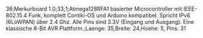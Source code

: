 36;Merkurboard 1.0;33;1;Atmega128RFA1 basierter Microcontroller mit IEEE-802.15.4 Funk, komplett Contiki-OS und Arduino kompatibel. Spricht IPv6 (6LoWPAN) über 2.4 Ghz. Alle Pins sind 3.3V (Eingang und Ausgang). Eine klassische 8-Bit AVR Plattform.;Laenge: 35,Breite: 24,Hoehe: 5, Pins: 31
